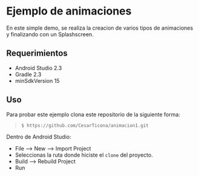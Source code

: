 # Ejemplo de animaciones


En este simple demo, se realiza la creacion de varios tipos de animaciones y finalizando con un Splashscreen.

## Requerimientos

  * Android Studio 2.3
  * Gradle 2.3
  * minSdkVersion 15

## Uso

Para probar este ejemplo clona este repositorio de la siguiente forma:
>
>     $ https://github.com/CesarTicona/animacion1.git

Dentro de Android Studio:

* File --> New --> Import Project
* Seleccionas la ruta donde hiciste el `clone` del proyecto.
* Build --> Rebuild Project
* Run